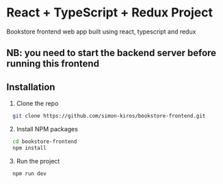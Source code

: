 # React + TypeScript + Redux Project

Bookstore frontend web app built using react, typescript and redux

## NB: you need to start the backend server before running this frontend

## Installation

1. Clone the repo

```bash
  git clone https://github.com/simon-kiros/bookstore-frontend.git
```

2. Install NPM packages

```bash
  cd bookstore-frontend
  npm install
```

3. Run the project

```bash
  npm run dev
```
